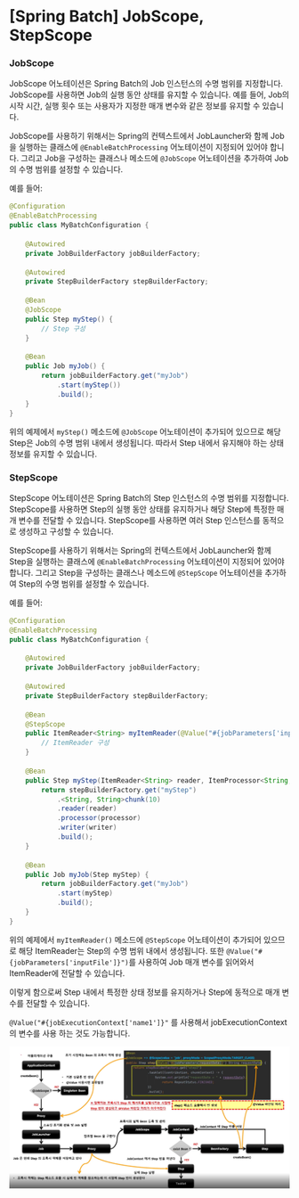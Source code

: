 # [Spring Batch] JobScope, StepScope

### JobScope

JobScope 어노테이션은 Spring Batch의 Job 인스턴스의 수명 범위를 지정합니다. JobScope를 사용하면 Job의 실행 동안 상태를 유지할 수 있습니다. 예를 들어, Job의 시작 시간, 실행 횟수 또는 사용자가 지정한 매개 변수와 같은 정보를 유지할 수 있습니다.

JobScope를 사용하기 위해서는 Spring의 컨텍스트에서 JobLauncher와 함께 Job을 실행하는 클래스에 `@EnableBatchProcessing` 어노테이션이 지정되어 있어야 합니다. 그리고 Job을 구성하는 클래스나 메소드에 `@JobScope` 어노테이션을 추가하여 Job의 수명 범위를 설정할 수 있습니다.

예를 들어:

```java
@Configuration
@EnableBatchProcessing
public class MyBatchConfiguration {
    
    @Autowired
    private JobBuilderFactory jobBuilderFactory;
    
    @Autowired
    private StepBuilderFactory stepBuilderFactory;
    
    @Bean
    @JobScope
    public Step myStep() {
        // Step 구성
    }
    
    @Bean
    public Job myJob() {
        return jobBuilderFactory.get("myJob")
            .start(myStep())
            .build();
    }
}
```

위의 예제에서 `myStep()` 메소드에 `@JobScope` 어노테이션이 추가되어 있으므로 해당 Step은 Job의 수명 범위 내에서 생성됩니다. 따라서 Step 내에서 유지해야 하는 상태 정보를 유지할 수 있습니다.



### StepScope

StepScope 어노테이션은 Spring Batch의 Step 인스턴스의 수명 범위를 지정합니다. StepScope를 사용하면 Step의 실행 동안 상태를 유지하거나 해당 Step에 특정한 매개 변수를 전달할 수 있습니다. StepScope를 사용하면 여러 Step 인스턴스를 동적으로 생성하고 구성할 수 있습니다.

StepScope를 사용하기 위해서는 Spring의 컨텍스트에서 JobLauncher와 함께 Step을 실행하는 클래스에 `@EnableBatchProcessing` 어노테이션이 지정되어 있어야 합니다. 그리고 Step을 구성하는 클래스나 메소드에 `@StepScope` 어노테이션을 추가하여 Step의 수명 범위를 설정할 수 있습니다.

예를 들어:

```java
@Configuration
@EnableBatchProcessing
public class MyBatchConfiguration {
    
    @Autowired
    private JobBuilderFactory jobBuilderFactory;
    
    @Autowired
    private StepBuilderFactory stepBuilderFactory;
    
    @Bean
    @StepScope
    public ItemReader<String> myItemReader(@Value("#{jobParameters['inputFile']}") String inputFile) {
        // ItemReader 구성
    }
    
    @Bean
    public Step myStep(ItemReader<String> reader, ItemProcessor<String, String> processor, ItemWriter<String> writer) {
        return stepBuilderFactory.get("myStep")
            .<String, String>chunk(10)
            .reader(reader)
            .processor(processor)
            .writer(writer)
            .build();
    }
    
    @Bean
    public Job myJob(Step myStep) {
        return jobBuilderFactory.get("myJob")
            .start(myStep)
            .build();
    }
}
```

위의 예제에서 `myItemReader()` 메소드에 `@StepScope` 어노테이션이 추가되어 있으므로 해당 ItemReader는 Step의 수명 범위 내에서 생성됩니다. 또한 `@Value("#{jobParameters['inputFile']}")`를 사용하여 Job 매개 변수를 읽어와서 ItemReader에 전달할 수 있습니다.

이렇게 함으로써 Step 내에서 특정한 상태 정보를 유지하거나 Step에 동적으로 매개 변수를 전달할 수 있습니다.

`@Value("#{jobExecutionContext['name1']}"` 를 사용해서 jobExecutionContext의 변수를 사용 하는 것도 가능합니다.

![](./images/JobScope실행도식.png)
